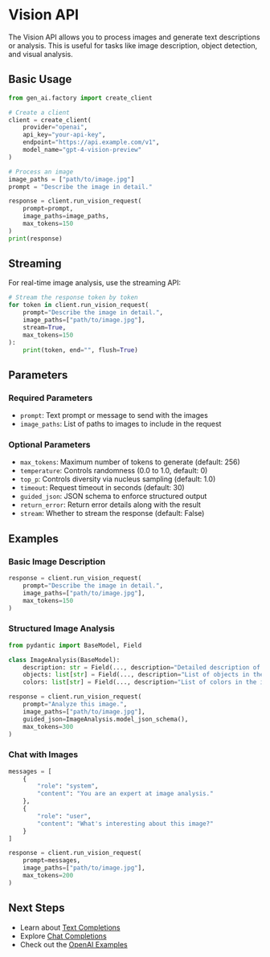 # Vision API

The Vision API allows you to process images and generate text descriptions or analysis. This is useful for tasks like image description, object detection, and visual analysis.

## Basic Usage

```python
from gen_ai.factory import create_client

# Create a client
client = create_client(
    provider="openai",
    api_key="your-api-key",
    endpoint="https://api.example.com/v1",
    model_name="gpt-4-vision-preview"
)

# Process an image
image_paths = ["path/to/image.jpg"]
prompt = "Describe the image in detail."

response = client.run_vision_request(
    prompt=prompt,
    image_paths=image_paths,
    max_tokens=150
)
print(response)
```

## Streaming

For real-time image analysis, use the streaming API:

```python
# Stream the response token by token
for token in client.run_vision_request(
    prompt="Describe the image in detail.",
    image_paths=["path/to/image.jpg"],
    stream=True,
    max_tokens=150
):
    print(token, end="", flush=True)
```

## Parameters

### Required Parameters

- `prompt`: Text prompt or message to send with the images
- `image_paths`: List of paths to images to include in the request

### Optional Parameters

- `max_tokens`: Maximum number of tokens to generate (default: 256)
- `temperature`: Controls randomness (0.0 to 1.0, default: 0)
- `top_p`: Controls diversity via nucleus sampling (default: 1.0)
- `timeout`: Request timeout in seconds (default: 30)
- `guided_json`: JSON schema to enforce structured output
- `return_error`: Return error details along with the result
- `stream`: Whether to stream the response (default: False)

## Examples

### Basic Image Description

```python
response = client.run_vision_request(
    prompt="Describe the image in detail.",
    image_paths=["path/to/image.jpg"],
    max_tokens=150
)
```

### Structured Image Analysis

```python
from pydantic import BaseModel, Field

class ImageAnalysis(BaseModel):
    description: str = Field(..., description="Detailed description of the image")
    objects: list[str] = Field(..., description="List of objects in the image")
    colors: list[str] = Field(..., description="List of colors in the image")

response = client.run_vision_request(
    prompt="Analyze this image.",
    image_paths=["path/to/image.jpg"],
    guided_json=ImageAnalysis.model_json_schema(),
    max_tokens=300
)
```

### Chat with Images

```python
messages = [
    {
        "role": "system",
        "content": "You are an expert at image analysis."
    },
    {
        "role": "user",
        "content": "What's interesting about this image?"
    }
]

response = client.run_vision_request(
    prompt=messages,
    image_paths=["path/to/image.jpg"],
    max_tokens=200
)
```

## Next Steps

- Learn about [Text Completions](text-completions.md)
- Explore [Chat Completions](chat-completions.md)
- Check out the [OpenAI Examples](../examples/openai_examples.md)
